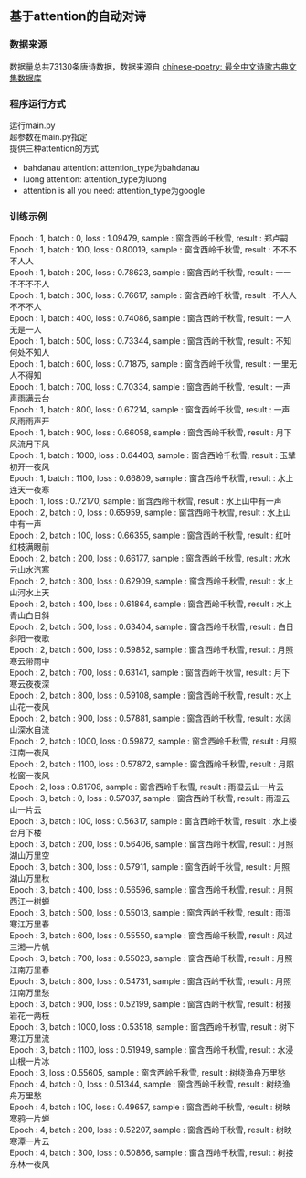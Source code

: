 ## 基于attention的自动对诗

### 数据来源
数据量总共73130条唐诗数据，数据来源自
[chinese-poetry: 最全中文诗歌古典文集数据库](https://github.com/chinese-poetry/chinese-poetry)


### 程序运行方式
运行main.py     
超参数在main.py指定  
提供三种attention的方式
- bahdanau attention: attention_type为bahdanau
- luong attention: attention_type为luong
- attention is all you need: attention_type为google

### 训练示例
Epoch : 1, batch : 0, loss : 1.09479, sample : 窗含西岭千秋雪, result : 郑<eos><eos><eos>卢<eos><eos>嗣                  
Epoch : 1, batch : 100, loss : 0.80019, sample : 窗含西岭千秋雪, result : 不不不不人人<eos><eos>                   
Epoch : 1, batch : 200, loss : 0.78623, sample : 窗含西岭千秋雪, result : 一一不不不不人<eos>                   
Epoch : 1, batch : 300, loss : 0.76617, sample : 窗含西岭千秋雪, result : 不人人不不不人<eos>                     
Epoch : 1, batch : 400, loss : 0.74086, sample : 窗含西岭千秋雪, result : 一人无是一人<eos><eos>                   
Epoch : 1, batch : 500, loss : 0.73344, sample : 窗含西岭千秋雪, result : 不知何处不知人<eos>               
Epoch : 1, batch : 600, loss : 0.71875, sample : 窗含西岭千秋雪, result : 一里无人不得知<eos>                
Epoch : 1, batch : 700, loss : 0.70334, sample : 窗含西岭千秋雪, result : 一声声雨满云台<eos>                  
Epoch : 1, batch : 800, loss : 0.67214, sample : 窗含西岭千秋雪, result : 一声风雨雨声开<eos>                 
Epoch : 1, batch : 900, loss : 0.66058, sample : 窗含西岭千秋雪, result : 月下风流月下风<eos>                        
Epoch : 1, batch : 1000, loss : 0.64403, sample : 窗含西岭千秋雪, result : 玉辇初开一夜风<eos>                      
Epoch : 1, batch : 1100, loss : 0.66809, sample : 窗含西岭千秋雪, result : 水上连天一夜寒<eos>       
Epoch : 1, loss : 0.72170, sample : 窗含西岭千秋雪, result : 水上山中有一声<eos>                               
Epoch : 2, batch : 0, loss : 0.65959, sample : 窗含西岭千秋雪, result : 水上山中有一声<eos>              
Epoch : 2, batch : 100, loss : 0.66355, sample : 窗含西岭千秋雪, result : 红叶红枝满眼前<eos>              
Epoch : 2, batch : 200, loss : 0.66177, sample : 窗含西岭千秋雪, result : 水水云山水汽寒<eos>             
Epoch : 2, batch : 300, loss : 0.62909, sample : 窗含西岭千秋雪, result : 水上山河水上天<eos>                      
Epoch : 2, batch : 400, loss : 0.61864, sample : 窗含西岭千秋雪, result : 水上青山白日斜<eos>                             
Epoch : 2, batch : 500, loss : 0.63404, sample : 窗含西岭千秋雪, result : 白日斜阳一夜歌<eos>                       
Epoch : 2, batch : 600, loss : 0.59852, sample : 窗含西岭千秋雪, result : 月照寒云带雨中<eos>                                            
Epoch : 2, batch : 700, loss : 0.63141, sample : 窗含西岭千秋雪, result : 月下寒云夜夜深<eos>             
Epoch : 2, batch : 800, loss : 0.59108, sample : 窗含西岭千秋雪, result : 水上山花一夜风<eos>                 
Epoch : 2, batch : 900, loss : 0.57881, sample : 窗含西岭千秋雪, result : 水阔山深水自流<eos>                 
Epoch : 2, batch : 1000, loss : 0.59872, sample : 窗含西岭千秋雪, result : 月照江南一夜风<eos>                
Epoch : 2, batch : 1100, loss : 0.57872, sample : 窗含西岭千秋雪, result : 月照松窗一夜风<eos>           
Epoch : 2, loss : 0.61708, sample : 窗含西岭千秋雪, result : 雨湿云山一片云<eos>           
Epoch : 3, batch : 0, loss : 0.57037, sample : 窗含西岭千秋雪, result : 雨湿云山一片云<eos>       
Epoch : 3, batch : 100, loss : 0.56317, sample : 窗含西岭千秋雪, result : 水上楼台月下楼<eos>                  
Epoch : 3, batch : 200, loss : 0.56406, sample : 窗含西岭千秋雪, result : 月照湖山万里空<eos>     
Epoch : 3, batch : 300, loss : 0.57911, sample : 窗含西岭千秋雪, result : 月照湖山万里秋<eos>               
Epoch : 3, batch : 400, loss : 0.56596, sample : 窗含西岭千秋雪, result : 月照西江一树蝉<eos>                          
Epoch : 3, batch : 500, loss : 0.55013, sample : 窗含西岭千秋雪, result : 雨湿寒江万里春<eos>             
Epoch : 3, batch : 600, loss : 0.55550, sample : 窗含西岭千秋雪, result : 风过三湘一片帆<eos>               
Epoch : 3, batch : 700, loss : 0.55023, sample : 窗含西岭千秋雪, result : 月照江南万里春<eos>                
Epoch : 3, batch : 800, loss : 0.54731, sample : 窗含西岭千秋雪, result : 月照江南万里愁<eos>          
Epoch : 3, batch : 900, loss : 0.52199, sample : 窗含西岭千秋雪, result : 树接岩花一两枝<eos>        
Epoch : 3, batch : 1000, loss : 0.53518, sample : 窗含西岭千秋雪, result : 树下寒江万里流<eos>     
Epoch : 3, batch : 1100, loss : 0.51949, sample : 窗含西岭千秋雪, result : 水浸山根一片冰<eos>    
Epoch : 3, loss : 0.55605, sample : 窗含西岭千秋雪, result : 树绕渔舟万里愁<eos>    
Epoch : 4, batch : 0, loss : 0.51344, sample : 窗含西岭千秋雪, result : 树绕渔舟万里愁<eos>   
Epoch : 4, batch : 100, loss : 0.49657, sample : 窗含西岭千秋雪, result : 树映寒鸦一片蝉<eos>   
Epoch : 4, batch : 200, loss : 0.52207, sample : 窗含西岭千秋雪, result : 树映寒潭一片云<eos>    
Epoch : 4, batch : 300, loss : 0.50866, sample : 窗含西岭千秋雪, result : 树接东林一夜风<eos>    

